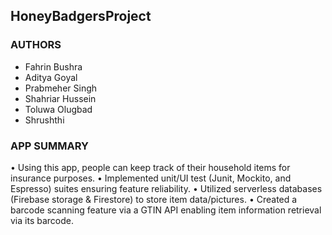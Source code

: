 ## HoneyBadgersProject

### AUTHORS
- Fahrin Bushra
- Aditya Goyal
- Prabmeher Singh
- Shahriar Hussein
- Toluwa Olugbad
-  Shrushthi

### APP SUMMARY
• Using this app, people can keep track of their household items for insurance purposes.
• Implemented unit/UI test (Junit, Mockito, and Espresso) suites ensuring feature reliability.
• Utilized serverless databases (Firebase storage & Firestore) to store item data/pictures.
• Created a barcode scanning feature via a GTIN API enabling item information retrieval via its barcode.
